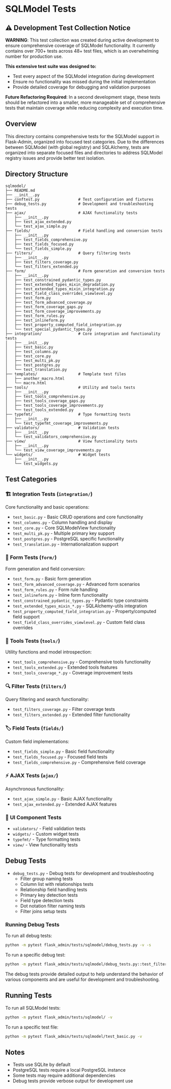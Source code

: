 # SQLModel Tests

## ⚠️ **Development Test Collection Notice**

**WARNING**: This test collection was created during active development to ensure comprehensive coverage of SQLModel functionality. It currently contains over 700+ tests across 48+ test files, which is an overwhelming number for production use. 

**This extensive test suite was designed to:**
- Test every aspect of the SQLModel integration during development
- Ensure no functionality was missed during the initial implementation
- Provide detailed coverage for debugging and validation purposes

**Future Refactoring Required**: In a second development stage, these tests should be refactored into a smaller, more manageable set of comprehensive tests that maintain coverage while reducing complexity and execution time.

## Overview

This directory contains comprehensive tests for the SQLModel support in Flask-Admin, organized into focused test categories. Due to the differences between SQLModel (with global registry) and SQLAlchemy, tests are organized into separate focused files and directories to address SQLModel registry issues and provide better test isolation.

## Directory Structure

```
sqlmodel/
├── README.md
├── __init__.py
├── conftest.py                 # Test configuration and fixtures
├── debug_tests.py              # Development and troubleshooting tests
├── ajax/                       # AJAX functionality tests
│   ├── __init__.py
│   ├── test_ajax_extended.py
│   └── test_ajax_simple.py
├── fields/                     # Field handling and conversion tests
│   ├── __init__.py
│   ├── test_fields_comprehensive.py
│   ├── test_fields_focused.py
│   └── test_fields_simple.py
├── filters/                    # Query filtering tests
│   ├── __init__.py
│   ├── test_filters_coverage.py
│   └── test_filters_extended.py
├── form/                       # Form generation and conversion tests
│   ├── __init__.py
│   ├── test_constrained_pydantic_types.py
│   ├── test_extended_types_mixin_degradation.py
│   ├── test_extended_types_mixin_integration.py
│   ├── test_field_class_overrides_viewlevel.py
│   ├── test_form.py
│   ├── test_form_advanced_coverage.py
│   ├── test_form_coverage_gaps.py
│   ├── test_form_coverage_improvements.py
│   ├── test_form_rules.py
│   ├── test_inlineform.py
│   ├── test_property_computed_field_integration.py
│   └── test_special_pydantic_types.py
├── integration/                # Core integration and functionality tests
│   ├── __init__.py
│   ├── test_basic.py
│   ├── test_columns.py
│   ├── test_core.py
│   ├── test_multi_pk.py
│   ├── test_postgres.py
│   └── test_translation.py
├── templates/                  # Template test files
│   ├── another_macro.html
│   └── macro.html
├── tools/                      # Utility and tools tests
│   ├── __init__.py
│   ├── test_tools_comprehensive.py
│   ├── test_tools_coverage_gaps.py
│   ├── test_tools_coverage_improvements.py
│   └── test_tools_extended.py
├── typefmt/                    # Type formatting tests
│   ├── __init__.py
│   └── test_typefmt_coverage_improvements.py
├── validators/                 # Validation tests
│   ├── __init__.py
│   └── test_validators_comprehensive.py
├── view/                       # View functionality tests
│   ├── __init__.py
│   └── test_view_coverage_improvements.py
└── widgets/                    # Widget tests
    ├── __init__.py
    └── test_widgets.py
```

## Test Categories

### 🏗️ **Integration Tests** (`integration/`)
Core functionality and basic operations:
- `test_basic.py` - Basic CRUD operations and core functionality
- `test_columns.py` - Column handling and display
- `test_core.py` - Core SQLModelView functionality
- `test_multi_pk.py` - Multiple primary key support
- `test_postgres.py` - PostgreSQL specific functionality
- `test_translation.py` - Internationalization support

### 📝 **Form Tests** (`form/`)
Form generation and field conversion:
- `test_form.py` - Basic form generation
- `test_form_advanced_coverage.py` - Advanced form scenarios
- `test_form_rules.py` - Form rule handling
- `test_inlineform.py` - Inline form functionality
- `test_constrained_pydantic_types.py` - Pydantic type constraints
- `test_extended_types_mixin_*.py` - SQLAlchemy-utils integration
- `test_property_computed_field_integration.py` - Property/computed field support
- `test_field_class_overrides_viewlevel.py` - Custom field class overrides

### 🔧 **Tools Tests** (`tools/`)
Utility functions and model introspection:
- `test_tools_comprehensive.py` - Comprehensive tools functionality
- `test_tools_extended.py` - Extended tools features
- `test_tools_coverage_*.py` - Coverage improvement tests

### 🔍 **Filter Tests** (`filters/`)
Query filtering and search functionality:
- `test_filters_coverage.py` - Filter coverage tests
- `test_filters_extended.py` - Extended filter functionality

### 🏷️ **Field Tests** (`fields/`)
Custom field implementations:
- `test_fields_simple.py` - Basic field functionality
- `test_fields_focused.py` - Focused field tests
- `test_fields_comprehensive.py` - Comprehensive field coverage

### ⚡ **AJAX Tests** (`ajax/`)
Asynchronous functionality:
- `test_ajax_simple.py` - Basic AJAX functionality
- `test_ajax_extended.py` - Extended AJAX features

### 🎨 **UI Component Tests**
- `validators/` - Field validation tests
- `widgets/` - Custom widget tests
- `typefmt/` - Type formatting tests
- `view/` - View functionality tests

## Debug Tests

- `debug_tests.py` - Debug tests for development and troubleshooting
  - Filter group naming tests
  - Column list with relationships tests
  - Relationship field handling tests
  - Primary key detection tests
  - Field type detection tests
  - Dot notation filter naming tests
  - Filter joins setup tests

### Running Debug Tests

To run all debug tests:
```bash
python -m pytest flask_admin/tests/sqlmodel/debug_tests.py -v -s
```

To run a specific debug test:
```bash
python -m pytest flask_admin/tests/sqlmodel/debug_tests.py::test_filter_group_naming -v -s
```

The debug tests provide detailed output to help understand the behavior of various components and are useful for development and troubleshooting.

## Running Tests

To run all SQLModel tests:
```bash
python -m pytest flask_admin/tests/sqlmodel/ -v
```

To run a specific test file:
```bash
python -m pytest flask_admin/tests/sqlmodel/test_basic.py -v
```

## Notes

- Tests use SQLite by default
- PostgreSQL tests require a local PostgreSQL instance
- Some tests may require additional dependencies
- Debug tests provide verbose output for development use